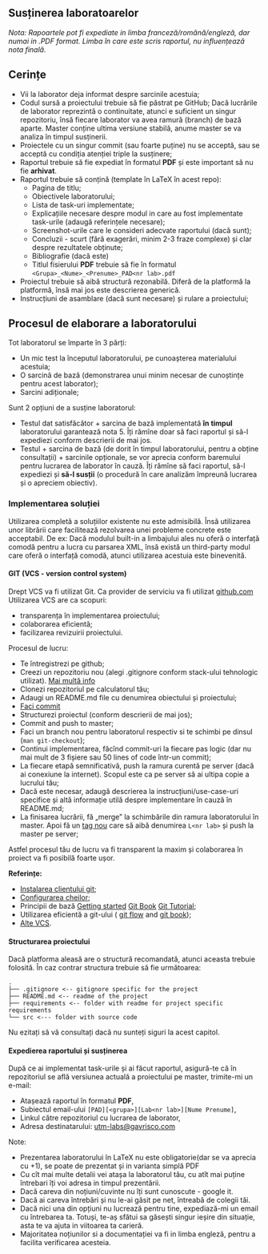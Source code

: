 ## Susținerea laboratoarelor

*Nota: Rapoartele pot fi expediate in limba franceză/română/engleză, dar numai in .PDF format.
Limba în care este scris raportul, nu influențează nota finală.*

## Cerințe

- Vii la laborator deja informat despre sarcinile acestuia;
- Codul sursă a proiectului trebuie să fie păstrat pe GitHub;
Dacă lucrările de laborator reprezintă o continuitate,
atunci e suficient un singur repozitoriu, însă fiecare laborator va avea ramură (branch) de bază aparte. Master conține ultima versiune stabilă, anume master se va analiza în timpul susținerii.
- Proiectele cu un singur commit (sau foarte puține) nu se acceptă, sau se acceptă cu condiția atenției triple la susținere;
- Raportul trebuie să fie expediat în formatul **PDF** și este important să nu fie **arhivat**.
- Raportul trebuie să conțină (template în LaTeX în acest repo):
    - Pagina de titlu;
    - Obiectivele laboratorului;
    - Lista de task-uri implementate;
    - Explicațiile necesare despre modul in care au fost implementate task-urile (adaugă referințele necesare);
    - Screenshot-urile care le consideri adecvate raportului (dacă sunt);
    - Concluzii - scurt (fără exagerări, minim 2-3 fraze complexe) și clar despre rezultatele obținute;
    - Bibliografie (dacă este)
    - Titlul fisierului **PDF** trebuie să fie în formatul
    `<Grupa>_<Nume>_<Prenume>_PAD<nr lab>.pdf`
- Proiectul trebuie să aibă structură rezonabilă. Diferă de la platformă la platformă, însă mai jos este descrierea generică.
- Instrucțiuni de asamblare (dacă sunt necesare) și rulare a proiectului;

## Procesul de elaborare a laboratorului

Tot laboratorul se împarte în 3 părți:
- Un mic test la începutul laboratorului, pe cunoașterea materialului acestuia;
- O sarcină de bază (demonstrarea unui minim necesar de cunoștințe pentru acest laborator);
- Sarcini adiționale;

Sunt 2 opțiuni de a susține laboratorul:
- Testul dat satisfăcător + sarcina de bază implementată **în timpul** laboratorului garantează nota 5. Îți rămîne doar să faci raportul și să-l expediezi conform descrierii de mai jos.
- Testul + sarcina de bază (de dorit în timpul laboratorului, pentru a obține consultații) + sarcinile opționale,
se vor aprecia conform baremului pentru lucrarea de laborator în cauză.
Îți rămîne să faci raportul, să-l expediezi și **să-l susții** (o procedură în care analizăm împreună lucrarea și o apreciem obiectiv).

### Implementarea soluției
Utilizarea completă a soluțiilor existente nu este admisibilă.
Însă utilizarea unor librării care facilitează rezolvarea unei
probleme concrete este acceptabil.
De ex: Dacă modulul built-in a limbajului ales nu oferă o interfață comodă pentru a lucra cu
parsarea XML, însă există un third-party modul care oferă o interfață comodă, atunci utilizarea acestuia este binevenită.

#### GIT (VCS - version control system)
Drept VCS va fi utilizat Git. Ca provider de serviciu va fi utilizat [github.com](https://github.com)
Utilizarea VCS are ca scopuri:
- transparența în implementarea proiectului;
- colaborarea eficientă;
- facilizarea revizuirii proiectului.

Procesul de lucru:
- Te întregistrezi pe github;
- Creezi un repozitoriu nou (alegi .gitignore conform stack-ului tehnologic utilizat).
[Mai multă info](http://git-scm.com/book/en/v2/Git-Basics-Recording-Changes-to-the-Repository#Ignoring-Files)
- Clonezi repozitoriul pe calculatorul tău;
- Adaugi un README.md file cu denumirea obiectului și proiectului;
- [Faci commit](https://help.github.com/articles/adding-a-file-to-a-repository-from-the-command-line/)
- Structurezi proiectul (conform descrierii de mai jos);
- Commit and push to master;
- Faci un branch nou pentru laboratorul respectiv si te schimbi pe dinsul (`man git-checkout`);
- Continui implementarea, făcînd commit-uri la fiecare pas logic (dar nu mai mult de 3 fișiere sau 50 lines of code într-un commit);
- La fiecare etapă semnificativă, push la ramura curentă pe server (dacă ai conexiune la internet).
Scopul este ca pe server să ai ultipa copie a lucrului tău;
- Dacă este necesar, adaugă descrierea la instrucțiuni/use-case-uri specifice și altă informație utilă despre implementare în cauză în README.md;
- La finisarea lucrării, fă „merge” la schimbările din ramura laboratorului în master. Apoi fă un [tag nou](https://git-scm.com/book/en/v2/Git-Basics-Tagging) care să aibă denumirea `L<nr lab>` și push la master pe server;

Astfel procesul tău de lucru va fi transparent la maxim și colaborarea în proiect va fi posibilă foarte ușor.

**Referințe:**
- [Instalarea clientului git](https://git-scm.com/downloads);
- [Configurarea cheilor](https://help.github.com/articles/generating-an-ssh-key/);
- Principii de bază
[Getting started](http://www.manniwood.com/starting_a_project_with_git.html)
[Git Book](http://www-cs-students.stanford.edu/~blynn/gitmagic/)
[Git Tutorial](http://www.vogella.com/articles/Git/article.html);
- Utilizarea eficientă a git-ului (
[git flow](http://nvie.com/posts/a-successful-git-branching-model/) and
[git book](http://git-scm.com/book));
- [Alte VCS](https://biz30.timedoctor.com/git-mecurial-and-cvs-comparison-of-svn-software/).

#### Structurarea proiectului
Dacă platforma aleasă are o structură recomandată, atunci aceasta trebuie folosită.
În caz contrar structura trebuie să fie următoarea:
```
.
├── .gitignore <-- gitignore specific for the project
├── README.md <-- readme of the project
├── requirements <-- folder with readme for project specific requirements
└── src <--- folder with source code
```

Nu ezitați să vă consultați dacă nu sunteți siguri la acest capitol.

#### Expedierea raportului și susținerea
După ce ai implementat task-urile și ai făcut raportul, asigură-te că în repozitoriul se află versiunea actuală a proiectului pe master, trimite-mi un e-mail:
- Atașează raportul în formatul **PDF**,
- Subiectul email-ului `[PAD][<grupa>][Lab<nr lab>][Nume Prenume]`,
- Linkul către repozitoriul cu lucrarea de laborator,
- Adresa destinatarului: utm-labs@gavrisco.com

Note:
- Prezentarea laboratorului în LaTeX nu este obligatorie(dar se va aprecia cu +1), se poate de prezentat și in varianta simplă PDF
- Cu cît mai multe detalii vei atașa la laboratorul tău, cu atît mai puține întrebari îți voi adresa in timpul prezentării.
- Dacă careva din noțiuni/cuvinte nu îți sunt cunoscute - google it.
- Dacă ai careva întrebări și nu le-ai găsit pe net, întreabă de colegii tăi.
- Dacă nici una din opțiuni nu lucrează pentru tine, expediază-mi un email cu întrebarea ta. Totuși, te-aș sfătui sa găsești singur ieșire din situație, asta te va ajuta in viitoarea ta carieră.
- Majoritatea noțiunilor si a documentației va fi in limba engleză, pentru a facilita verificarea acesteia.
